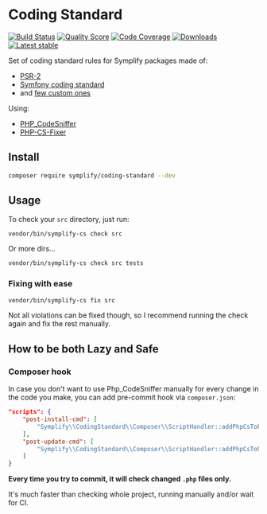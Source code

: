 # Coding Standard

[![Build Status](https://img.shields.io/travis/Symplify/CodingStandard.svg?style=flat-square)](https://travis-ci.org/Symplify/CodingStandard)
[![Quality Score](https://img.shields.io/scrutinizer/g/Symplify/CodingStandard.svg?style=flat-square)](https://scrutinizer-ci.com/g/Symplify/CodingStandard)
[![Code Coverage](https://img.shields.io/scrutinizer/coverage/g/Symplify/CodingStandard.svg?style=flat-square)](https://scrutinizer-ci.com/g/Symplify/CodingStandard)
[![Downloads](https://img.shields.io/packagist/dt/symplify/coding-standard.svg?style=flat-square)](https://packagist.org/packages/symplify/coding-standard)
[![Latest stable](https://img.shields.io/packagist/v/symplify/coding-standard.svg?style=flat-square)](https://packagist.org/packages/symplify/coding-standard)

Set of coding standard rules for Symplify packages made of:

- [PSR-2](http://www.php-fig.org/psr/psr-2/) 
- [Symfony coding standard](http://symfony.com/doc/current/contributing/code/standards.html)
- and [few custom ones](docs/rules-overview.md)

Using:

- [PHP_CodeSniffer](https://github.com/squizlabs/PHP_CodeSniffer) 
- [PHP-CS-Fixer](https://github.com/FriendsOfPHP/PHP-CS-Fixer)


## Install

```sh
composer require symplify/coding-standard --dev
```

## Usage

To check your `src` directory, just run:

```
vendor/bin/symplify-cs check src
```

Or more dirs...

```sh
vendor/bin/symplify-cs check src tests
```

### Fixing with ease

```sh
vendor/bin/symplify-cs fix src
```

Not all violations can be fixed though, so I recommend running the check again and fix the rest manually.


## How to be both Lazy and Safe

### Composer hook

In case you don't want to use Php_CodeSniffer manually for every change in the code you make, you can add pre-commit hook via `composer.json`:

```json
"scripts": {
	"post-install-cmd": [
		"Symplify\\CodingStandard\\Composer\\ScriptHandler::addPhpCsToPreCommitHook"
	],
	"post-update-cmd": [
		"Symplify\\CodingStandard\\Composer\\ScriptHandler::addPhpCsToPreCommitHook"
	]
}
```

**Every time you try to commit, it will check changed `.php` files only.**

It's much faster than checking whole project, running manually and/or wait for CI.

